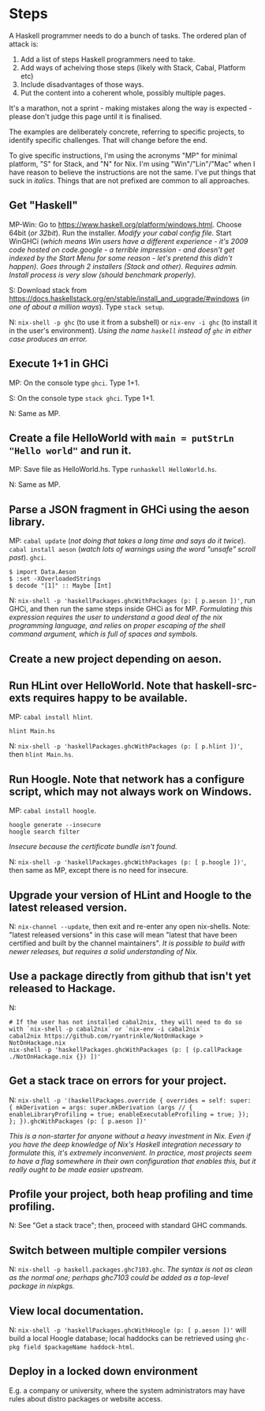 # Steps

A Haskell programmer needs to do a bunch of tasks. The ordered plan of attack is:

1. Add a list of steps Haskell programmers need to take.
1. Add ways of acheiving those steps (likely with Stack, Cabal, Platform etc)
1. Include disadvantages of those ways.
1. Put the content into a coherent whole, possibly multiple pages.

It's a marathon, not a sprint - making mistakes along the way is expected - please don't judge this page until it is finalised.

The examples are deliberately concrete, referring to specific projects, to identify specific challenges. That will change before the end.

To give specific instructions, I'm using the acronyms "MP" for minimal platform, "S" for Stack, and "N" for Nix. I'm using "Win"/"Lin"/"Mac" when I have reason to believe the instructions are not the same. I've put things that suck in _italics_. Things that are not prefixed are common to all approaches.

## Get "Haskell"

MP-Win: Go to https://www.haskell.org/platform/windows.html. Choose 64bit (_or 32bit_). Run the installer. _Modify your cabal config file._ Start WinGHCi (_which means Win users have a different experience - it's 2009 code hosted on code.google - a terrible impression - and doesn't get indexed by the Start Menu for some reason - let's pretend this didn't happen)._ _Goes through 2 installers (Stack and other)._ _Requires admin._ _Install process is very slow (should benchmark properly)._

S: Download stack from https://docs.haskellstack.org/en/stable/install_and_upgrade/#windows (_in one of about a million ways_). Type `stack setup`.

N: `nix-shell -p ghc` (to use it from a subshell) or `nix-env -i ghc` (to install it in the user's environment).  _Using the name `haskell` instead of `ghc` in either case produces an error._

## Execute 1+1 in GHCi

MP: On the console type `ghci`. Type 1+1.

S: On the console type `stack ghci`. Type 1+1.

N: Same as MP.

## Create a file HelloWorld with `main = putStrLn "Hello world"` and run it.

MP: Save file as HelloWorld.hs. Type `runhaskell HelloWorld.hs`.

N: Same as MP.

## Parse a JSON fragment in GHCi using the aeson library.

MP: `cabal update` (_not doing that takes a long time and says do it twice_). `cabal install aeson` (_watch lots of warnings using the word "unsafe" scroll past_). `ghci`.

```
$ import Data.Aeson
$ :set -XOverloadedStrings
$ decode "[1]" :: Maybe [Int]
```
N: `nix-shell -p 'haskellPackages.ghcWithPackages (p: [ p.aeson ])'`, run GHCi, and then run the same steps inside GHCi as for MP.  _Formulating this expression requires the user to understand a good deal of the nix programming language, and relies on proper escaping of the shell command argument, which is full of spaces and symbols._

## Create a new project depending on aeson.

## Run HLint over HelloWorld. Note that haskell-src-exts requires happy to be available.

MP: `cabal install hlint`.

```
hlint Main.hs
```

N: `nix-shell -p 'haskellPackages.ghcWithPackages (p: [ p.hlint ])'`, then `hlint Main.hs`.

## Run Hoogle. Note that network has a configure script, which may not always work on Windows.

MP: `cabal install hoogle`.

```
hoogle generate --insecure
hoogle search filter
```

_Insecure because the certificate bundle isn't found._

N: `nix-shell -p 'haskellPackages.ghcWithPackages (p: [ p.hoogle ])'`, then same as MP, except there is no need for insecure.

## Upgrade your version of HLint and Hoogle to the latest released version.

N: `nix-channel --update`, then exit and re-enter any open nix-shells.  Note: "latest released versions" in this case will mean "latest that have been certified and built by the channel maintainers".  _It is possible to build with newer releases, but requires a solid understanding of Nix._

## Use a package directly from github that isn't yet released to Hackage.

N:

```
# If the user has not installed cabal2nix, they will need to do so with `nix-shell -p cabal2nix` or `nix-env -i cabal2nix`
cabal2nix https://github.com/ryantrinkle/NotOnHackage > NotOnHackage.nix
nix-shell -p 'haskellPackages.ghcWithPackages (p: [ (p.callPackage ./NotOnHackage.nix {}) ])'
```

## Get a stack trace on errors for your project.

N: `nix-shell -p '(haskellPackages.override { overrides = self: super: { mkDerivation = args: super.mkDerivation (args // { enableLibraryProfiling = true; enableExecutableProfiling = true; }); }; }).ghcWithPackages (p: [ p.aeson ])'`

_This is a non-starter for anyone without a heavy investment in Nix.  Even if you have the deep knowledge of Nix's Haskell integration necessary to formulate this, it's extremely inconvenient.  In practice, most projects seem to have a flag somewhere in their own configuration that enables this, but it really ought to be made easier upstream._

## Profile your project, both heap profiling and time profiling.

N: See "Get a stack trace"; then, proceed with standard GHC commands.

## Switch between multiple compiler versions

N: `nix-shell -p haskell.packages.ghc7103.ghc`.  _The syntax is not as clean as the normal one; perhaps ghc7103 could be added as a top-level package in nixpkgs._

## View local documentation.

N: `nix-shell -p 'haskellPackages.ghcWithHoogle (p: [ p.aeson ])'` will build a local Hoogle database; local haddocks can be retrieved using `ghc-pkg field $packageName haddock-html`.

## Deploy in a locked down environment

E.g. a company or university, where the system administrators may have rules about distro packages or website access.

